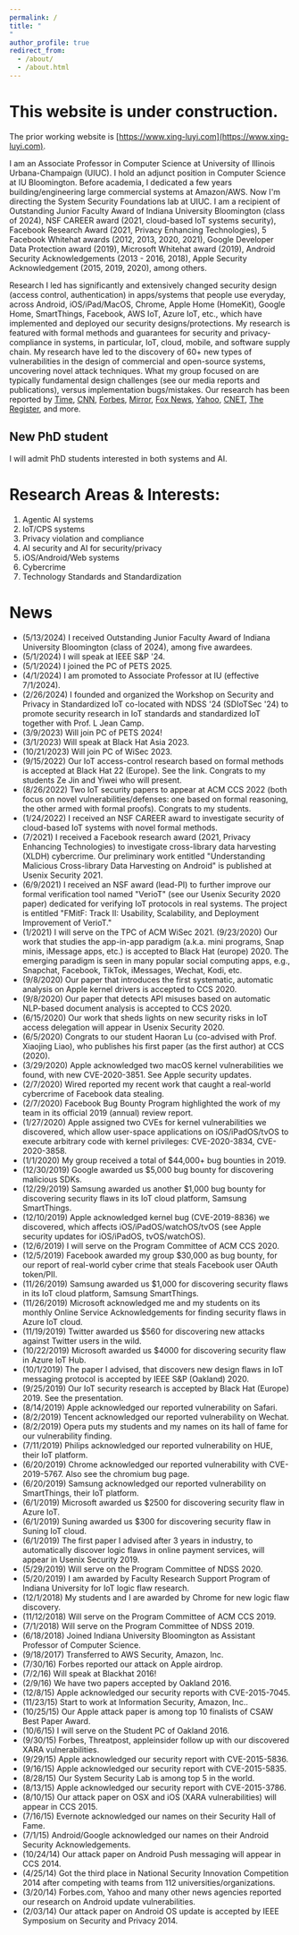 ```yaml
---
permalink: /
title: " 
"
author_profile: true
redirect_from: 
  - /about/
  - /about.html
---
```


This website is under construction.
======

The prior working website is [https://www.xing-luyi.com](https://www.xing-luyi.com).

I am an Associate Professor in Computer Science at University of Illinois Urbana-Champaign (UIUC). I hold an adjunct position in Computer Science at IU Bloomington. Before academia, I dedicated a few years building/engineering large commercial systems at Amazon/AWS. Now I'm directing the System Security Foundations lab at UIUC. I am a recipient of Outstanding Junior Faculty Award of Indiana University Bloomington (class of 2024), NSF CAREER award (2021, cloud-based IoT systems security), Facebook Research Award (2021, Privacy Enhancing Technologies), 5 Facebook Whitehat awards (2012, 2013, 2020, 2021), Google Developer Data Protection award (2019), Microsoft Whitehat award (2019), Android Security Acknowledgements (2013 - 2016, 2018), Apple Security Acknowledgement (2015, 2019, 2020), among others.

Research I led has significantly and extensively changed security design (access control, authentication) in apps/systems that people use everyday, across Android, iOS/iPad/MacOS, Chrome, Apple Home (HomeKit), Google Home, SmartThings, Facebook, AWS IoT, Azure IoT, etc., which have implemented and deployed our security designs/protections. My research is featured with formal methods and guarantees for security and privacy-compliance in systems, in particular, IoT, cloud, mobile, and software supply chain. My research have led to the discovery of 60+ new types of vulnerabilities in the design of commercial and open-source systems, uncovering novel attack techniques. What my group focused on are typically fundamental design challenges (see our media reports and publications), versus implementation bugs/mistakes. Our research has been reported by [Time](http://time.com/3926501/apple-security-mac-iphone/), [CNN](https://money.cnn.com/2015/06/18/technology/apple-keychain-passwords/), [Forbes](http://www.forbes.com/sites/thomasbrewster/2015/06/17/big-flaws-in-apple-oses/), [Mirror](http://www.mirror.co.uk/news/technology-science/technology/apple-samsung-devices-at-risk-5905176), [Fox News](http://www.foxnews.com/tech/2015/06/17/warning-major-iphone-security-flaw-lets-hackers-steal-all-your-passwords/), [Yahoo](http://news.yahoo.com/android-flaw-lets-hackers-hijack-175339634.html), [CNET](http://www.cnet.com/news/your-mobile-app-has-serious-security-flaws/), [The Register](http://www.theregister.co.uk/2015/06/17/apple_hosed_boffins_drop_0day_mac_ios_research_blitzkrieg/), and more.

New PhD student
------
I will admit PhD students interested in both systems and AI.

Research Areas & Interests:
======

1. Agentic AI systems
1. IoT/CPS systems
1. Privacy violation and compliance
1. AI security and AI for security/privacy
1. iOS/Android/Web systems
1. Cybercrime
1. Technology Standards and Standardization

News
======

- (5/13/2024) I received Outstanding Junior Faculty Award of Indiana University Bloomington (class of 2024), among five awardees.
- (5/1/2024) I will speak at IEEE S&P '24.
- (5/1/2024) I joined the PC of PETS 2025.
- (4/1/2024) I am promoted to Associate Professor at IU (effective 7/1/2024).
- (2/26/2024) I founded and organized the Workshop on Security and Privacy in Standardized IoT co-located with NDSS '24 (SDIoTSec '24) to promote security research in IoT standards and standardized IoT together with Prof. L Jean Camp.
- (3/9/2023) Will join PC of PETS 2024!
- (3/1/2023) Will speak at Black Hat Asia 2023.
- (10/21/2023) Will join PC of WiSec 2023.
- (9/15/2022) Our IoT access-control research based on formal methods is accepted at Black Hat 22 (Europe). See the link. Congrats to my students Ze Jin and Yiwei who will present.
- (8/26/2022) Two IoT security papers to appear at ACM CCS 2022 (both focus on novel vulnerabilities/defenses: one based on formal reasoning, the other armed with formal proofs). Congrats to my students.
- (1/24/2022) I received an NSF CAREER award to investigate security of cloud-based IoT systems with novel formal methods.
- (7/2021) I received a Facebook research award (2021, Privacy Enhancing Technologies) to investigate cross-library data harvesting (XLDH) cybercrime. Our preliminary work entitled "Understanding Malicious Cross-library Data Harvesting on Android" is published at Usenix Security 2021.
- (6/9/2021) I received an NSF award (lead-PI) to further improve our formal verification tool named "VerioT" (see our Usenix Security 2020 paper) dedicated for verifying IoT protocols in real systems. The project is entitled "FMitF: Track II: Usability, Scalability, and Deployment Improvement of VerioT."
- (1/2021) I will serve on the TPC of ACM WiSec 2021. 
(9/23/2020) Our work that studies the app-in-app paradigm (a.k.a. mini programs, Snap minis, iMessage apps, etc.) is accepted to Black Hat (europe) 2020. The emerging paradigm is seen in many popular social computing apps, e.g., Snapchat, Facebook, TikTok, iMessages, Wechat, Kodi, etc.
- (9/8/2020) Our paper that introduces the first systematic, automatic analysis on Apple kernel drivers is accepted to CCS 2020. 
- (9/8/2020) Our paper that detects API misuses based on automatic NLP-based document analysis is accepted to CCS 2020.
- (6/15/2020) Our work that sheds lights on new security risks in IoT access delegation will appear in Usenix Security 2020.
- (6/5/2020) Congrats to our student Haoran Lu (co-advised with Prof. Xiaojing Liao), who publishes his first paper (as the first author) at CCS (2020).
- (3/29/2020) Apple acknowledged two macOS kernel vulnerabilities we found, with new CVE-2020-3851. See Apple security updates.
- (2/7/2020) Wired reported my recent work that caught a real-world cybercrime of Facebook data stealing.
- (2/7/2020) Facebook Bug Bounty Program highlighted the work of my team in its official 2019 (annual) review report.
- (1/27/2020) Apple assigned two CVEs for kernel vulnerabilities we discovered, which allow user-space applications on iOS/iPadOS/tvOS to execute arbitrary code with kernel privileges: CVE-2020-3834, CVE-2020-3858.
- (1/1/2020) My group received a total of $44,000+ bug bounties in 2019.
- (12/30/2019) Google awarded us $5,000 bug bounty for discovering malicious SDKs.
- (12/29/2019) Samsung awarded us another $1,000 bug bounty for discovering security flaws in its IoT cloud platform, Samsung SmartThings.
- (12/10/2019) Apple acknowledged kernel bug (CVE-2019-8836) we discovered, which affects iOS/iPadOS/watchOS/tvOS (see Apple security updates for iOS/iPadOS,  tvOS/watchOS).
- (12/6/2019) I will serve on the Program Committee of ACM CCS 2020.
- (12/5/2019) Facebook awarded my group $30,000 as bug bounty, for our report of real-world cyber crime that steals Facebook user OAuth token/PII.
- (11/26/2019) Samsung awarded us $1,000 for discovering security flaws in its IoT cloud platform, Samsung SmartThings.
- (11/26/2019) Microsoft acknowledged me and my students on its monthly Online Service Acknowledgements for finding security flaws in Azure IoT cloud.
- (11/19/2019) Twitter awarded us $560 for discovering new attacks against Twitter users in the wild.
- (10/22/2019) Microsoft awarded us $4000 for discovering security flaw in Azure IoT Hub.
- (10/1/2019) The paper I advised, that discovers new design flaws in IoT messaging protocol is accepted by IEEE S&P (Oakland) 2020.
- (9/25/2019) Our IoT security research is accepted by Black Hat (Europe) 2019. See the presentation.
- (8/14/2019) Apple acknowledged our reported vulnerability on Safari. 
- (8/2/2019) Tencent acknowledged our reported vulnerability on Wechat. 
- (8/2/2019) Opera puts my students and my names on its hall of fame for our vulnerability finding. 
- (7/11/2019) Philips acknowledged our reported vulnerability on HUE, their IoT platform. 
- (6/20/2019) Chrome acknowledged our reported vulnerability with CVE-2019-5767. Also see the chromium bug page. 
- (6/20/2019) Samsung acknowledged our reported vulnerability on SmartThings, their IoT platform. 
- (6/1/2019) Microsoft awarded us $2500 for discovering security flaw in Azure IoT.
- (6/1/2019) Suning awarded us $300 for discovering security flaw in Suning IoT cloud.
- (6/1/2019) The first paper I advised after 3 years in industry, to automatically discover logic flaws in online payment services, will appear in Usenix Security 2019.
- (5/29/2019) Will serve on the Program Committee of NDSS 2020.
- (5/20/2019) I am awarded by Faculty Research Support Program of Indiana University for IoT logic flaw research.
- (12/1/2018) My students and I are awarded by Chrome for new logic flaw discovery.
- (11/12/2018) Will serve on the Program Committee of ACM CCS 2019.
- (7/1/2018) Will serve on the Program Committee of NDSS 2019.
- (6/18/2018) Joined Indiana University Bloomington as Assistant Professor of Computer Science.
- (9/18/2017) Transferred to AWS Security, Amazon, Inc.
- (7/30/16) Forbes reported our attack on Apple airdrop.
- (7/2/16) Will speak at Blackhat 2016!
- (2/9/16) We have two papers accepted by Oakland 2016.
- (12/8/15) Apple acknowledged our security reports with CVE-2015-7045.
- (11/23/15) Start to work at Information Security, Amazon, Inc..
- (10/25/15) Our Apple attack paper is among top 10 finalists of CSAW Best Paper Award.
- (10/6/15) I will serve on the Student PC of Oakland 2016.
- (9/30/15) Forbes, Threatpost, appleinsider follow up with our discovered XARA vulnerabilities.
- (9/29/15) Apple acknowledged our security report with CVE-2015-5836.
- (9/16/15) Apple acknowledged our security report with CVE-2015-5835.
- (8/28/15) Our System Security Lab is among top 5 in the world.
- (8/13/15) Apple acknowledged our security report with CVE-2015-3786. 
- (8/10/15) Our attack paper on OSX and iOS (XARA vulnerabilities) will appear in CCS 2015.
- (7/16/15) Evernote acknowledged our names on their Security Hall of Fame.  
- (7/1/15) Android/Google acknowledged our names on their Android Security Acknowledgements.
- (10/24/14) Our attack paper on Android Push messaging will appear in CCS 2014.
- (4/25/14) Got the third place in National Security Innovation Competition 2014 after competing with teams from 112 universities/organizations.
- (3/20/14) Forbes.com, Yahoo and many other news agencies reported our research on Android update vulnerabilities.
- (2/03/14) Our attack paper on Android OS update is accepted by IEEE Symposium on Security and Privacy 2014.